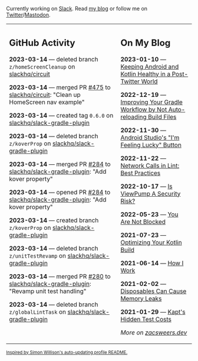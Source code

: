 Currently working on [Slack](https://slack.com/). Read [my blog](https://zacsweers.dev/) or follow me on [Twitter](https://twitter.com/ZacSweers)/[Mastodon](https://hachyderm.io/@ZacSweers).

<table><tr><td valign="top" width="60%">

## GitHub Activity
<!-- githubActivity starts -->
**2023-03-14** — deleted branch `z/homeScreenCleanup` on [slackhq/circuit](https://github.com/slackhq/circuit)

**2023-03-14** — merged PR [#475](https://github.com/slackhq/circuit/pull/475) to [slackhq/circuit](https://github.com/slackhq/circuit): "Clean up HomeScreen nav example"

**2023-03-14** — created tag `0.6.0` on [slackhq/slack-gradle-plugin](https://github.com/slackhq/slack-gradle-plugin)

**2023-03-14** — deleted branch `z/koverProp` on [slackhq/slack-gradle-plugin](https://github.com/slackhq/slack-gradle-plugin)

**2023-03-14** — merged PR [#284](https://github.com/slackhq/slack-gradle-plugin/pull/284) to [slackhq/slack-gradle-plugin](https://github.com/slackhq/slack-gradle-plugin): "Add kover property"

**2023-03-14** — opened PR [#284](https://github.com/slackhq/slack-gradle-plugin/pull/284) to [slackhq/slack-gradle-plugin](https://github.com/slackhq/slack-gradle-plugin): "Add kover property"

**2023-03-14** — created branch `z/koverProp` on [slackhq/slack-gradle-plugin](https://github.com/slackhq/slack-gradle-plugin)

**2023-03-14** — deleted branch `z/unitTestRevamp` on [slackhq/slack-gradle-plugin](https://github.com/slackhq/slack-gradle-plugin)

**2023-03-14** — merged PR [#280](https://github.com/slackhq/slack-gradle-plugin/pull/280) to [slackhq/slack-gradle-plugin](https://github.com/slackhq/slack-gradle-plugin): "Revamp unit test handling"

**2023-03-14** — deleted branch `z/globalLintTask` on [slackhq/slack-gradle-plugin](https://github.com/slackhq/slack-gradle-plugin)
<!-- githubActivity ends -->
</td><td valign="top" width="40%">

## On My Blog
<!-- blog starts -->
**2023-01-10** — [Keeping Android and Kotlin Healthy in a Post-Twitter World](https://www.zacsweers.dev/keeping-android-healthy/)

**2022-12-19** — [Improving Your Gradle Workflow by Not Auto-reloading Build Files](https://www.zacsweers.dev/improving-your-workflow-by-not-auto-reloading-build-files/)

**2022-11-30** — [Android Studio's "I'm Feeling Lucky" Button](https://www.zacsweers.dev/android-studios-im-feeling-lucky-button/)

**2022-11-22** — [Network Calls in Lint: Best Practices](https://www.zacsweers.dev/network-calls-in-lint-best-practices/)

**2022-10-17** — [Is ViewPump A Security Risk?](https://www.zacsweers.dev/is-viewpump-a-security-risk/)

**2022-05-23** — [You Are Not Blocked](https://www.zacsweers.dev/you-are-not-blocked/)

**2021-07-23** — [Optimizing Your Kotlin Build](https://www.zacsweers.dev/optimizing-your-kotlin-build/)

**2021-06-14** — [How I Work](https://www.zacsweers.dev/how-i-work/)

**2021-02-02** — [Disposables Can Cause Memory Leaks](https://www.zacsweers.dev/disposables-can-cause-memory-leaks/)

**2021-01-29** — [Kapt's Hidden Test Costs](https://www.zacsweers.dev/kapts-hidden-test-costs/)
<!-- blog ends -->
_More on [zacsweers.dev](https://zacsweers.dev/)_
</td></tr></table>

<sub><a href="https://simonwillison.net/2020/Jul/10/self-updating-profile-readme/">Inspired by Simon Willison's auto-updating profile README.</a></sub>